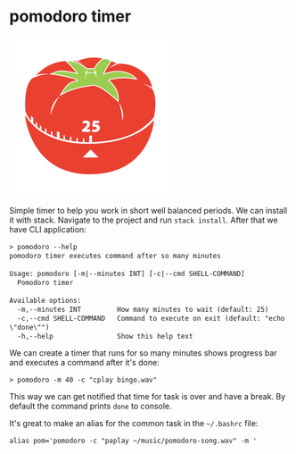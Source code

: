# pomodoro timer

![Pomodoro pic](https://github.com/anton-k/haskell-wushu-panda/blob/main/img/pomodoro-2.png)

Simple timer to help you work in short well balanced periods.
We can install it with stack. Navigate to the project and run `stack install`.
After that we have CLI application:

```
> pomodoro --help
pomodoro timer executes command after so many minutes

Usage: pomodoro [-m|--minutes INT] [-c|--cmd SHELL-COMMAND]
  Pomodoro timer

Available options:
  -m,--minutes INT         How many minutes to wait (default: 25)
  -c,--cmd SHELL-COMMAND   Command to execute on exit (default: "echo \"done\"")
  -h,--help                Show this help text
```

We can create a timer that runs for so many minutes 
shows progress bar and executes a command after it's done:

```
> pomodoro -m 40 -c "cplay bingo.wav"
```

This way we can get notified that time for task is over and have a break.
By default the command prints `done` to console.

It's great to make an alias for the common task in the `~/.bashrc` file:

```
alias pom='pomodoro -c "paplay ~/music/pomodoro-song.wav" -m '
```



